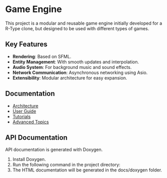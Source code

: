 # Game Engine

This project is a modular and reusable game engine initially developed for a R-Type clone, 
but designed to be used with different types of games.

## Key Features

- **Rendering**: Based on SFML.
- **Entity Management**: With smooth updates and interpolation.
- **Audio System**: For background music and sound effects.
- **Network Communication**: Asynchronous networking using Asio.
- **Extensibility**: Modular architecture for easy expansion.

## Documentation

- [Architecture](architecture.md)
- [User Guide](user-guide.md)
- [Tutorials](tutorials/sample-game.md)
- [Advanced Topics](tutorials/advanced-topics.md)

## API Documentation

API documentation is generated with Doxygen.

1. Install Doxygen.
2. Run the following command in the project directory:
3. The HTML documentation will be generated in the docs/doxygen folder.
